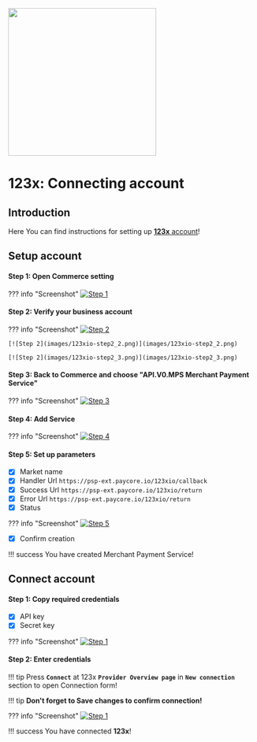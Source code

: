 <img src="https://static.openfintech.io/payment_providers/123x/logo.png" width="300px" >

# 123x: Connecting account

## Introduction

Here You can find  instructions for setting up <a href="https://123x.io/site/index.html" target="_blank" rel="noopener">**123x** account</a>!

## Setup account


#### Step 1: Open Commerce setting

??? info "Screenshot"
    [![Step 1](images/123xio-step1.png)](images/123xio-step1.png)

#### Step 2: Verify your business account

??? info "Screenshot"
    [![Step 2](images/123xio-step2_1.png)](images/123xio-step2_1.png)
    
    [![Step 2](images/123xio-step2_2.png)](images/123xio-step2_2.png)

    [![Step 2](images/123xio-step2_3.png)](images/123xio-step2_3.png)

#### Step 3: Back to Commerce and choose  "API.V0.MPS Merchant Payment Service"

??? info "Screenshot"
    [![Step 3](images/123xio-step3.png)](images/123xio-step3.png)

#### Step 4: Add Service

??? info "Screenshot"
    [![Step 4](images/123xio-step4.png)](images/123xio-step4.png)

#### Step 5: Set up parameters
- [x] Market name
- [x] Handler Url ```https://psp-ext.paycore.io/123xio/callback```
- [x] Success Url ```https://psp-ext.paycore.io/123xio/return```
- [x] Error Url ```https://psp-ext.paycore.io/123xio/return```
- [x] Status

??? info "Screenshot"
    [![Step 5](images/123xio-step5.png)](images/123xio-step5.png)

- [x] Confirm creation

!!! success
    You have created Merchant Payment Service!

## Connect account

#### Step 1: Copy required credentials
- [x] API key
- [x] Secret key

??? info "Screenshot"
    [![Step 1](images/123xio-step6.png)](images/123xio-step6.png)

#### Step 2: Enter credentials

!!! tip
    Press **```Connect```** at 123x **```Provider Overview page```** in **```New connection```** section to open Connection form!


!!! tip
    **Don't forget to Save changes to confirm connection!**

??? info "Screenshot"
    [![Step 1](images/123xio-step_connect.png)](images/123xio-step_connect.png)



!!! success
    You have connected **123x**!